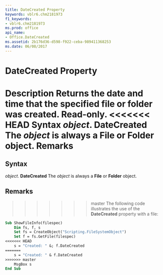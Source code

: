 ```yaml
---
title: DateCreated Property
keywords: vblr6.chm2181973
f1_keywords:
- vblr6.chm2181973
ms.prod: office
api_name:
- Office.DateCreated
ms.assetid: 2b176d36-d598-f922-ceba-989411368253
ms.date: 06/08/2017
---
```



# DateCreated Property



 **Description**
Returns the date and time that the specified file or folder was created. Read-only.
<<<<<<< HEAD
 **Syntax**
 _object_. **DateCreated**
The  _object_ is always a **File** or **Folder** object.
 **Remarks**
=======

## Syntax

_object_. **DateCreated**
The  _object_ is always a **File** or **Folder** object.

## Remarks

>>>>>>> master
The following code illustrates the use of the  **DateCreated** property with a file:



```vb
Sub ShowFileInfo(filespec)
    Dim fs, f, s
    Set fs = CreateObject("Scripting.FileSystemObject")
    Set f = fs.GetFile(filespec)
<<<<<<< HEAD
    s = "Created: " &; f.DateCreated
=======
    s = "Created: " & f.DateCreated
>>>>>>> master
    MsgBox s
End Sub
```


